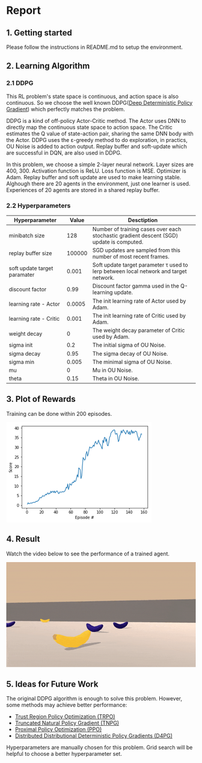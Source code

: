 [//]: # (Image References)

[image1]: Rewards.png "Rewards" 
[image2]: https://github.com/GCCFeli/drl_navigation/blob/master/Navigation.gif?raw=true "Result"  

# Report

## 1. Getting started

Please follow the instructions in README.md to setup the environment.

## 2. Learning Algorithm

### 2.1 DDPG

This RL problem's state space is continuous, and action space is also continuous. So we choose the well known DDPG([Deep Deterministic Policy Gradient](https://arxiv.org/abs/1509.02971 "Deep Deterministic Policy Gradient")) which perfectly matches the problem.

DDPG is a kind of off-policy Actor-Critic method. The Actor uses DNN to directly map the continuous state space to action space. The Critic estimates the Q value of state-action pair, sharing the same DNN body with the Actor. DDPG uses the ε-greedy method to do exploration, in practics, OU Noise is added to action output. Replay buffer and soft-update which are successful in DQN, are also used in DDPG.

In this problem, we choose a simple 2-layer neural network. Layer sizes are 400, 300. Activation function is ReLU. Loss function is MSE. Optimizer is Adam. Replay buffer and soft update are used to make learning stable. Alghough there are 20 agents in the environment, just one learner is used. Experiences of 20 agents are stored in a shared replay buffer.

### 2.2 Hyperparameters

| Hyperparameter | Value | Desctiption |
| -------------- | ----- | ----------- |
| minibatch size | 128 | Number of training cases over each stochastic gradient descent (SGD) update is computed. |
| replay buffer size | 100000 | SGD updates are sampled from this number of most recent frames. |
| soft update target paramater | 0.001 | Soft update target parameter  τ used to lerp between local network and target network. |
| discount factor | 0.99 | Discount factor gamma used in the Q-learning update. |
| learning rate - Actor | 0.0005 | The init learning rate of Actor used by Adam. |
| learning rate - Critic | 0.001 | The init learning rate of Critic used by Adam. |
| weight decay | 0 | The weight decay parameter of Critic used by Adam. |
| sigma init | 0.2 | The initial sigma of OU Noise. |
| sigma decay | 0.95 | The sigma decay of OU Noise. |
| sigma min | 0.005 | The minimal sigma of OU Noise. |
| mu | 0 | Mu in OU Noise. |
| theta | 0.15 | Theta in OU Noise. |

## 3. Plot of Rewards

Training can be done within 200 episodes.

![Rewards][image1]

## 4. Result

Watch the video below to see the performance of a trained agent.

![Result][image2]

## 5. Ideas for Future Work

The original DDPG algorithm is enough to solve this problem. However, some methods may achieve better performance:
* [Trust Region Policy Optimization (TRPO)](https://arxiv.org/abs/1502.05477 "Trust Region Policy Optimization (TRPO)")
* [Truncated Natural Policy Gradient (TNPG)](http://papers.nips.cc/paper/2073-a-natural-policy-gradient.pdf "Truncated Natural Policy Gradient (TNPG)")
* [Proximal Policy Optimization (PPO)](https://arxiv.org/abs/1707.06347 "Proximal Policy Optimization (PPO)")
* [Distributed Distributional Deterministic Policy Gradients (D4PG)](https://arxiv.org/abs/1804.08617 "Distributed Distributional Deterministic Policy Gradients (D4PG)")

Hyperparameters are manually chosen for this problem. Grid search will be helpful to choose a better hyperparameter set.
